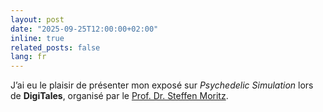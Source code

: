 ```yaml
---
layout: post
date: "2025-09-25T12:00:00+02:00"
inline: true
related_posts: false
lang: fr
---
```


J’ai eu le plaisir de présenter mon exposé sur _Psychedelic Simulation_ lors de **DigiTales**, organisé par le [Prof. Dr. Steffen Moritz](https://clinical-neuropsychology.de/steffen-moritz/).

